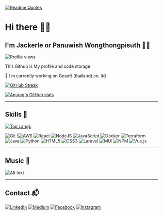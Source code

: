 
[![Readme Quotes](https://quotes-github-readme.vercel.app/api?type=horizontal&theme=dracula&quote=First,%20solve%20the%20problem.%20Then%20write%20the%20code.&author=John%20Johnson)](https://github.com/piyushsuthar/github-readme-quotes)
<h1 align= "start">Hi there 🤚🏻 </h1>
<h2 align="start"> I'm Jackerle  or Panuwish Wongthongpisuth 👨‍🎓 </h2>

 ![Profile views](https://gpvc.arturio.dev/jackerle)  


<p align="start">This Github is My profile and code storage</p>
<p align="start"> 🔭 I’m currently working on Gosoft (thailand) co. ltd </p> 

[![GitHub Streak](https://github-readme-streak-stats.herokuapp.com?user=jackerle&theme=dracula&border_radius=10&date_format=j%20M%5B%20Y%5D&background=ACDD4500)](https://git.io/streak-stats)

[![Anurag's GitHub stats](https://github-readme-stats-git-masterrstaa-rickstaa.vercel.app/api?username=jackerle&hide=stars,prs&count_private=true&show_icons=true&theme=dracula&bg_color=00000000#gh-dark-mode-only)](https://github.com/anuraghazra/github-readme-stats)



----
<h2 align="start"> Skills 🧬 </h2>

[![Top Langs](https://github-readme-stats-git-masterrstaa-rickstaa.vercel.app/api/top-langs/?username=jackerle&hide=c,HTML,css&langs_count=3&layout=compact)](https://github.com/anuraghazra/github-readme-stats)

![Git](https://img.shields.io/badge/git-%23F05033.svg?style=for-the-badge&logo=git&logoColor=white) !![AWS](https://img.shields.io/badge/AWS-%23FF9900.svg?style=for-the-badge&logo=amazon-aws&logoColor=white) ![React](https://img.shields.io/badge/react-%2320232a.svg?style=for-the-badge&logo=react&logoColor=%2361DAFB) ![NodeJS](https://img.shields.io/badge/node.js-6DA55F?style=for-the-badge&logo=node.js&logoColor=white) ![JavaScript](https://img.shields.io/badge/javascript-%23323330.svg?style=for-the-badge&logo=javascript&logoColor=%23F7DF1E) ![Docker](https://img.shields.io/badge/docker-%230db7ed.svg?style=for-the-badge&logo=docker&logoColor=white) ![Terraform](https://img.shields.io/badge/terraform-%235835CC.svg?style=for-the-badge&logo=terraform&logoColor=white) ![Java](https://img.shields.io/badge/java-%23ED8B00.svg?style=for-the-badge&logo=java&logoColor=white) ![Python](https://img.shields.io/badge/python-3670A0?style=for-the-badge&logo=python&logoColor=ffdd54) ![HTML5](https://img.shields.io/badge/html5-%23E34F26.svg?style=for-the-badge&logo=html5&logoColor=white) ![CSS3](https://img.shields.io/badge/css3-%231572B6.svg?style=for-the-badge&logo=css3&logoColor=white)  ![Laravel](https://img.shields.io/badge/laravel-%23FF2D20.svg?style=for-the-badge&logo=laravel&logoColor=white) ![MUI](https://img.shields.io/badge/MUI-%230081CB.svg?style=for-the-badge&logo=mui&logoColor=white) ![NPM](https://img.shields.io/badge/NPM-%23000000.svg?style=for-the-badge&logo=npm&logoColor=white)  ![Vue.js](https://img.shields.io/badge/vuejs-%2335495e.svg?style=for-the-badge&logo=vuedotjs&logoColor=%234FC08D)




----
<h2 align="start"> Music 🎵 </h2>

![Alt text](https://spotify-recently-played-readme.vercel.app/api?user=316ezsrw46uuxtt5tpjoieh6hf54&count=4)


----

<h2 align="start"> Contact 📬 </h2>

<p>

[![LinkedIn](https://img.shields.io/badge/linkedin-%230077B5.svg?style=for-the-badge&logo=linkedin&logoColor=white)](https://www.linkedin.com/in/panuwish-wongthongpisuth-27540417b/) 
[![Medium](https://img.shields.io/badge/Medium-12100E?style=for-the-badge&logo=medium&logoColor=white)](https://medium.com/@zeustololisis) 
  [![Facebook](https://img.shields.io/badge/Facebook-%231877F2.svg?style=for-the-badge&logo=Facebook&logoColor=white)](https://www.facebook.com/panuwichw/) [![Instagram](https://img.shields.io/badge/Instagram-%23E4405F.svg?style=for-the-badge&logo=Instagram&logoColor=white)](https://www.instagram.com/jxcky19_11/)
  
</p>





<!--
**jackerle/jackerle** is a ✨ _special_ ✨ repository because its `README.md` (this file) appears on your GitHub profile.

Here are some ideas to get you started:

- 🔭 I’m currently working on ...
- 🌱 I’m currently learning ...
- 👯 I’m looking to collaborate on ...
- 🤔 I’m looking for help with ...
- 💬 Ask me about ...
- 📫 How to reach me: ...
- 😄 Pronouns: ...
- ⚡ Fun fact: ...
-->
